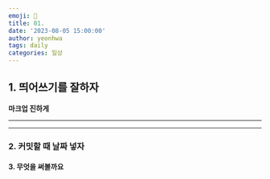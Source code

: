 ```yaml
---
emoji: 🎉
title: 01.
date: '2023-08-05 15:00:00'
author: yeonhwa
tags: daily
categories: 일상
---
```


## 1. 띄어쓰기를 잘하자

**마크업 진하게**

---
---

### 2. 커밋할 때 날짜 넣자 

#### 3. 무엇을 써볼까요 